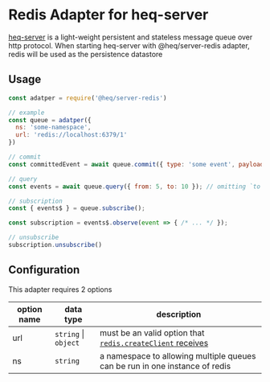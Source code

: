 # Redis Adapter for heq-server

[heq-server](https://npm.im/heq-server) is a light-weight persistent and stateless message queue over http protocol. When starting heq-server with @heq/server-redis adapter, redis will be used as the persistence datastore

## Usage

```js
const adatper = require('@heq/server-redis')

// example
const queue = adatper({
  ns: 'some-namespace',
  url: 'redis://localhost:6379/1'
})

// commit
const committedEvent = await queue.commit({ type: 'some event', payload: { some: 'value' } });

// query
const events = await queue.query({ from: 5, to: 10 }); // omitting `to` to query up to the latest event

// subscription
const { events$ } = queue.subscribe();

const subscription = events$.observe(event => { /* ... */ });

// unsubscribe
subscription.unsubscribe()
```

## Configuration

This adapter requires 2 options

| option name | data type                | description                                                                                              |
| ----------- | ------------------------ | -------------------------------------------------------------------------------------------------------- |
| url         | `string` &#124; `object` | must be an valid option that [`redis.createClient` receives](http://redis.js.org/#api-rediscreateclient) |
| ns          | `string`                 | a namespace to allowing multiple queues can be run in one instance of redis                              |
